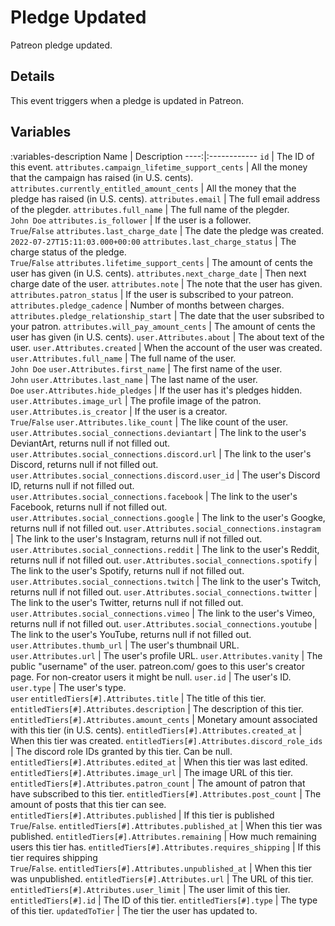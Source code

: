 # Pledge Updated
Patreon pledge updated.

## Details
This event triggers when a pledge is updated in Patreon.

## Variables
:variables-description
Name | Description
----:|:------------
`id` | The ID of this event.
`attributes.campaign_lifetime_support_cents` | All the money that the campaign has raised (in U.S. cents).
`attributes.currently_entitled_amount_cents` | All the money that the pledge has raised (in U.S. cents).
`attributes.email` | The full email address of the plegder.
`attributes.full_name` | The full name of the plegder. <br> `John Doe`
`attributes.is_follower` | If the user is a follower. <br> `True`/`False`
`attributes.last_charge_date` | The date the pledge was created. <br> `2022-07-27T15:11:03.000+00:00`
`attributes.last_charge_status` | The charge status of the pledge. <br> `True`/`False`
`attributes.lifetime_support_cents` | The amount of cents the user has given (in U.S. cents).
`attributes.next_charge_date` | Then next charge date of the user.
`attributes.note` | The note that the user has given.
`attributes.patron_status` | If the user is subscribed to your patreon.
`attributes.pledge_cadence` | Number of months between charges.
`attributes.pledge_relationship_start` | The date that the user subsribed to your patron.
`attributes.will_pay_amount_cents` | The amount of cents the user has given (in U.S. cents).
`user.Attributes.about` | The about text of the user.
`user.Attributes.created` | When the account of the user was created.
`user.Attributes.full_name` | The full name of the user. <br> `John Doe`
`user.Attributes.first_name` | The first name of the user. <br> `John`
`user.Attributes.last_name` | The last name of the user. <br> `Doe`
`user.Attributes.hide_pledges` | If the user has it's pledges hidden.
`user.Attributes.image_url` | The profile image of the patron.
`user.Attributes.is_creator` | If the user is a creator. <br> `True`/`False`
`user.Attributes.like_count` | The like count of the user.
`user.Attributes.social_connections.deviantart` | The link to the user's DeviantArt, returns null if not filled out.
`user.Attributes.social_connections.discord.url` | The link to the user's Discord, returns null if not filled out.
`user.Attributes.social_connections.discord.user_id` | The user's Discord ID, returns null if not filled out.
`user.Attributes.social_connections.facebook` | The link to the user's Facebook, returns null if not filled out.
`user.Attributes.social_connections.google` | The link to the user's Googke, returns null if not filled out.
`user.Attributes.social_connections.instagram` | The link to the user's Instagram, returns null if not filled out. 
`user.Attributes.social_connections.reddit` | The link to the user's Reddit, returns null if not filled out.
`user.Attributes.social_connections.spotify` | The link to the user's Spotify, returns null if not filled out.
`user.Attributes.social_connections.twitch` | The link to the user's Twitch, returns null if not filled out.
`user.Attributes.social_connections.twitter` | The link to the user's Twitter, returns null if not filled out.
`user.Attributes.social_connections.vimeo` | The link to the user's Vimeo, returns null if not filled out.
`user.Attributes.social_connections.youtube` | The link to the user's YouTube, returns null if not filled out.
`user.Attributes.thumb_url` | The user's thumbnail URL.
`user.Attributes.url` | The user's profile URL.
`user.Attributes.vanity` | The public "username" of the user. patreon.com/ goes to this user's creator page. For non-creator users it might be null.
`user.id` | The user's ID.
`user.type` | The user's type. <br> `user`
`entitledTiers[#].Attributes.title` | The title of this tier.
`entitledTiers[#].Attributes.description` | The description of this tier.
`entitledTiers[#].Attributes.amount_cents` | Monetary amount associated with this tier (in U.S. cents).
`entitledTiers[#].Attributes.created_at` | When this tier was created.
`entitledTiers[#].Attributes.discord_role_ids` | The discord role IDs granted by this tier. Can be null.
`entitledTiers[#].Attributes.edited_at` | When this tier was last edited.
`entitledTiers[#].Attributes.image_url` | The image URL of this tier. 
`entitledTiers[#].Attributes.patron_count` | The amount of patron that have subscribed to this tier.
`entitledTiers[#].Attributes.post_count` | The amount of posts that this tier can see.
`entitledTiers[#].Attributes.published` | If this tier is published <br> `True`/`False`.
`entitledTiers[#].Attributes.published_at` | When this tier was published.
`entitledTiers[#].Attributes.remaining` | How much remaining users this tier has. 
`entitledTiers[#].Attributes.requires_shipping` | If this tier requires shipping <br> `True`/`False`.
`entitledTiers[#].Attributes.unpublished_at` | When this tier was unpublished.
`entitledTiers[#].Attributes.url` | The URL of this tier.
`entitledTiers[#].Attributes.user_limit` | The user limit of this tier.
`entitledTiers[#].id` | The ID of this tier.
`entitledTiers[#].type` | The type of this tier.
`updatedToTier` | The tier the user has updated to.